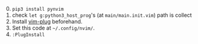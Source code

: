 0. ``pip3 install pynvim``
1. check ``let g:python3_host_prog``'s (at ``main/main.init.vim``) path is collect
2. Install [vim-plug](https://github.com/junegunn/vim-plug/releases) beforehand.
3. Set this code at ``~/.config/nvim/``.
4. ``:PlugInstall``
